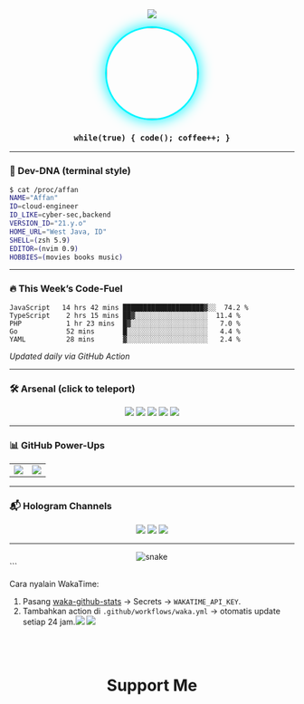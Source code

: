 
<!-- 2025 Neon-Card Edition -->
<div align="center">
  <img src="https://capsule-render.vercel.app/api?type=waving&color=gradient&height=180&section=header&text=Affan&fontSize=60&fontAlignY=35&desc=%F0%9F%9A%80%20Cloud%20%7C%20Cyber-Sec%20%7C%20Backend&descAlignY=55"/>
</div>

<p align="center">
  <img src="https://github.com/akhfhid.png" width="160" style="border-radius:50%;border:3px solid #00f5ff;box-shadow:0 0 25px #00f5ff"/>
</p>

<h3 align="center">
  <code>while(true) { code(); coffee++; }</code>
</h3>

---

### 🧪 Dev-DNA (terminal style)
```bash
$ cat /proc/affan
NAME="Affan"
ID=cloud-engineer
ID_LIKE=cyber-sec,backend
VERSION_ID="21.y.o"
HOME_URL="West Java, ID"
SHELL=(zsh 5.9)
EDITOR=(nvim 0.9)
HOBBIES=(movies books music)
```

---

### 🔥 This Week’s Code-Fuel
<!--START_SECTION:waka-->
```text
JavaScript   14 hrs 42 mins ████████████████████▓░░  74.2 %
TypeScript    2 hrs 15 mins ██▓░░░░░░░░░░░░░░░░░░  11.4 %
PHP           1 hr 23 mins  █▓░░░░░░░░░░░░░░░░░░░   7.0 %
Go            52 mins       █░░░░░░░░░░░░░░░░░░░░   4.4 %
YAML          28 mins       ▓░░░░░░░░░░░░░░░░░░░░   2.4 %
```
<!--END_SECTION:waka-->
*Updated daily via GitHub Action*

---

### 🛠️ Arsenal (click to teleport)
<p align="center">
  <a href="https://nodejs.org"><img src="https://img.shields.io/badge/Node-20-339933?style=flat&logo=nodedotjs&logoColor=white"/></a>
  <a href="https://golang.org"><img src="https://img.shields.io/badge/Go-1.22-00ADD8?style=flat&logo=go&logoColor=white"/></a>
  <a href="https://laravel.com"><img src="https://img.shields.io/badge/Laravel-11-FF2D20?style=flat&logo=laravel&logoColor=white"/></a>
  <a href="https://docker.com"><img src="https://img.shields.io/badge/Docker-24-2496ED?style=flat&logo=docker&logoColor=white"/></a>
  <a href="https://aws.amazon.com"><img src="https://img.shields.io/badge/AWS-Architect-FF9900?style=flat&logo=amazonaws&logoColor=white"/></a>
</p>

---

### 📊 GitHub Power-Ups
<table align="center">
  <tr>
    <td><img src="https://github-readme-stats.vercel.app/api?username=akhfhid&show_icons=true&theme=react&hide_border=true&bg_color=00000000"/></td>
    <td><img src="https://github-readme-stats.vercel.app/api/top-langs/?username=akhfhid&layout=compact&theme=react&hide_border=true&bg_color=00000000"/></td>
  </tr>
</table>

---

### 📬 Hologram Channels
<p align="center">
  <a href="https://instagram.com/aff4n__" target="_blank"><img src="https://img.shields.io/badge/IG-%40aff4n__-E4405F?style=for-the-badge&logo=instagram&logoColor=white"/></a>
  <a href="https://t.me/affankhhdyh" target="_blank"><img src="https://img.shields.io/badge/Telegram-@affankhhdyh-2CA5E0?style=for-the-badge&logo=telegram&logoColor=white"/></a>
  <a href="mailto:neoaffan2@gmail.com" target="_blank"><img src="https://img.shields.io/badge/Email-neoaffan2@gmail.com-D14836?style=for-the-badge&logo=gmail&logoColor=white"/></a>
</p>

---

<div align="center">
  <img src="https://raw.githubusercontent.com/akhfhid/akhfhid/output/github-snake.svg" alt="snake"/>
</div>
```

Cara nyalain WakaTime:
1. Pasang [waka-github-stats](https://github.com/anmol098/waka-readme-stats) → Secrets → `WAKATIME_API_KEY`.  
2. Tambahkan action di `.github/workflows/waka.yml` → otomatis update setiap 24 jam.[![](https://img.shields.io/badge/Telegram-2ca5e0?logo=telegram&logoColor=white)](https://t.me/affankhhdyh)
[![](https://img.shields.io/badge/Mail-D14836?logo=gmail&logoColor=white)](mailto:neoaffan2@gmail.com)

<br> 
<br>

<h1 align="center">Support Me</h1>

<p align="center">
    <a href="https://github.com/sponsors/akhfhid" target="_blank">
        <img src="">
    </a>
</p>
